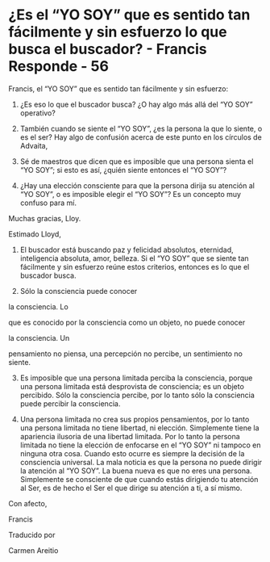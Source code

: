 # ¿Es el “YO SOY” que es sentido tan fácilmente y sin esfuerzo lo que busca el buscador? - Francis Responde - 56

Francis, el “YO SOY” que es sentido tan fácilmente y sin esfuerzo:

1. ¿Es eso lo que el buscador busca? ¿O hay algo más allá del “YO SOY” operativo?

2. También cuando se siente el “YO SOY”, ¿es la persona la que lo siente, o es el ser? Hay algo de confusión acerca de este punto en los círculos de Advaita,

3. Sé de maestros que dicen que es imposible que una persona sienta el “YO SOY”; si esto es así, ¿quién siente entonces el “YO SOY”?

4. ¿Hay una elección consciente para que la persona dirija su atención al “YO SOY”, o es imposible elegir el “YO SOY”? Es un concepto muy confuso para mí.

Muchas gracias, Lloy.

Estimado Lloyd,

1. El buscador está buscando paz y felicidad absolutos, eternidad, inteligencia absoluta, amor, belleza. Si el “YO SOY” que se siente tan fácilmente y sin esfuerzo reúne estos criterios, entonces es lo que el buscador busca.

2. Sólo la consciencia puede conocer 

la consciencia. Lo

que es conocido por la consciencia como un objeto, no puede conocer 

la consciencia. Un

pensamiento no piensa, una percepción no percibe, un sentimiento no siente.

3. Es imposible que una persona limitada perciba la consciencia, porque una persona limitada está desprovista de consciencia; es un objeto percibido. Sólo la consciencia percibe, por lo tanto sólo la consciencia puede percibir la consciencia.

4. Una persona limitada no crea sus propios pensamientos, por lo tanto una persona limitada no tiene libertad, ni elección. Simplemente tiene la apariencia ilusoria de una libertad limitada. Por lo tanto la persona limitada no tiene la elección de enfocarse en el “YO SOY” ni tampoco en ninguna otra cosa. Cuando esto ocurre es siempre la decisión de la consciencia universal. La mala noticia es que la persona no puede dirigir la atención al “YO SOY”. La buena nueva es que no eres una persona. Simplemente se consciente de que cuando estás dirigiendo tu atención al Ser, es de hecho el Ser el que dirige su atención a ti, a sí mismo.

Con afecto, 

Francis

Traducido por 

Carmen Areitio

